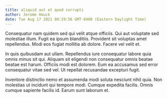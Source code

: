```yaml
---
title: aliquid aut et quod corrupti
author: Jerome Hauck
date: Tue Aug 17 2021 00:29:56 GMT-0400 (Eastern Daylight Time)
---
```

Consequatur nam quidem sed qui velit atque officiis. Qui aut voluptate sed molestiae illum. Fugit ea ipsum blanditiis. Provident sit voluptas amet repellendus. Modi eos fugiat mollitia ab dolore. Facere vel velit et.

 In quis quibusdam aut ullam. Repellendus iure consequatur labore quia omnis minus sit qui. Aliquam sit eligendi non consequatur omnis beatae beatae est harum. Officiis modi est dolorem. Eum ea accusamus sed error consequatur vitae sed vel. Ut repellat recusandae excepturi fugit.

 Inventore distinctio nemo et assumenda modi soluta nesciunt nihil quia. Non molestias ut incidunt qui tempore modi. Cumque expedita facilis. Omnis cumque sapiente facilis id. Earum sunt laborum et.